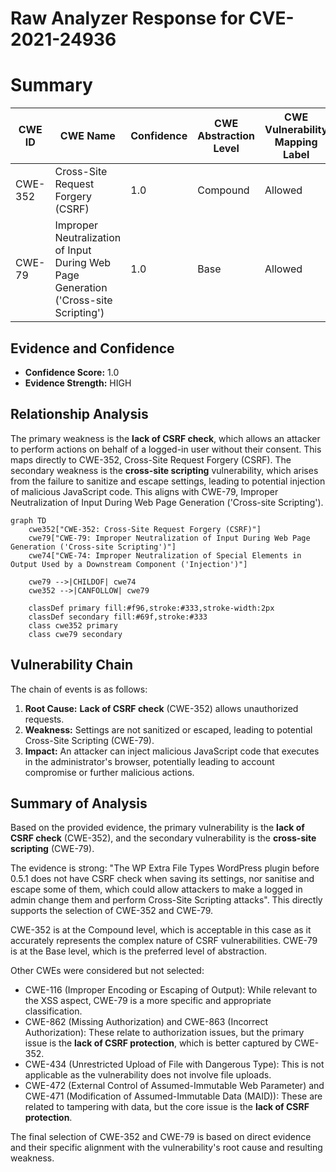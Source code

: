 # Raw Analyzer Response for CVE-2021-24936

# Summary
| CWE ID | CWE Name | Confidence | CWE Abstraction Level | CWE Vulnerability Mapping Label | CWE-Vulnerability Mapping Notes |
|---|---|---|---|---|---|
| CWE-352 | Cross-Site Request Forgery (CSRF) | 1.0 | Compound | Allowed | Primary CWE |
| CWE-79 | Improper Neutralization of Input During Web Page Generation ('Cross-site Scripting') | 1.0 | Base | Allowed | Secondary CWE |

## Evidence and Confidence

*   **Confidence Score:** 1.0
*   **Evidence Strength:** HIGH

## Relationship Analysis
The primary weakness is the **lack of CSRF check**, which allows an attacker to perform actions on behalf of a logged-in user without their consent. This maps directly to CWE-352, Cross-Site Request Forgery (CSRF). The secondary weakness is the **cross-site scripting** vulnerability, which arises from the failure to sanitize and escape settings, leading to potential injection of malicious JavaScript code. This aligns with CWE-79, Improper Neutralization of Input During Web Page Generation ('Cross-site Scripting').

```mermaid
graph TD
    cwe352["CWE-352: Cross-Site Request Forgery (CSRF)"]
    cwe79["CWE-79: Improper Neutralization of Input During Web Page Generation ('Cross-site Scripting')"]
    cwe74["CWE-74: Improper Neutralization of Special Elements in Output Used by a Downstream Component ('Injection')"]
    
    cwe79 -->|CHILDOF| cwe74
    cwe352 -->|CANFOLLOW| cwe79
    
    classDef primary fill:#f96,stroke:#333,stroke-width:2px
    classDef secondary fill:#69f,stroke:#333
    class cwe352 primary
    class cwe79 secondary
```

## Vulnerability Chain
The chain of events is as follows:
1.  **Root Cause:** **Lack of CSRF check** (CWE-352) allows unauthorized requests.
2.  **Weakness:** Settings are not sanitized or escaped, leading to potential Cross-Site Scripting (CWE-79).
3.  **Impact:** An attacker can inject malicious JavaScript code that executes in the administrator's browser, potentially leading to account compromise or further malicious actions.

## Summary of Analysis
Based on the provided evidence, the primary vulnerability is the **lack of CSRF check** (CWE-352), and the secondary vulnerability is the **cross-site scripting** (CWE-79).

The evidence is strong: "The WP Extra File Types WordPress plugin before 0.5.1 does not have CSRF check when saving its settings, nor sanitise and escape some of them, which could allow attackers to make a logged in admin change them and perform Cross-Site Scripting attacks". This directly supports the selection of CWE-352 and CWE-79.

CWE-352 is at the Compound level, which is acceptable in this case as it accurately represents the complex nature of CSRF vulnerabilities. CWE-79 is at the Base level, which is the preferred level of abstraction.

Other CWEs were considered but not selected:

*   CWE-116 (Improper Encoding or Escaping of Output): While relevant to the XSS aspect, CWE-79 is a more specific and appropriate classification.
*   CWE-862 (Missing Authorization) and CWE-863 (Incorrect Authorization): These relate to authorization issues, but the primary issue is the **lack of CSRF protection**, which is better captured by CWE-352.
*   CWE-434 (Unrestricted Upload of File with Dangerous Type): This is not applicable as the vulnerability does not involve file uploads.
*   CWE-472 (External Control of Assumed-Immutable Web Parameter) and CWE-471 (Modification of Assumed-Immutable Data (MAID)): These are related to tampering with data, but the core issue is the **lack of CSRF protection**.

The final selection of CWE-352 and CWE-79 is based on direct evidence and their specific alignment with the vulnerability's root cause and resulting weakness.